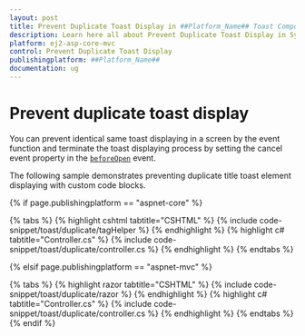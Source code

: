 ```yaml
---
layout: post
title: Prevent Duplicate Toast Display in ##Platform_Name## Toast Component
description: Learn here all about Prevent Duplicate Toast Display in Syncfusion ##Platform_Name## Toast component and more.
platform: ej2-asp-core-mvc
control: Prevent Duplicate Toast Display
publishingplatform: ##Platform_Name##
documentation: ug
---
```



# Prevent duplicate toast display

You can prevent identical same toast displaying in a screen by the event function and terminate the toast displaying process by setting the cancel event property in the [`beforeOpen`](https://help.syncfusion.com/cr/aspnetcore-js2/Syncfusion.EJ2.Notifications.Toast.html#Syncfusion_EJ2_Notifications_Toast_BeforeOpen) event.

The following sample demonstrates preventing duplicate title toast element displaying with custom code blocks.

{% if page.publishingplatform == "aspnet-core" %}

{% tabs %}
{% highlight cshtml tabtitle="CSHTML" %}
{% include code-snippet/toast/duplicate/tagHelper %}
{% endhighlight %}
{% highlight c# tabtitle="Controller.cs" %}
{% include code-snippet/toast/duplicate/controller.cs %}
{% endhighlight %}
{% endtabs %}

{% elsif page.publishingplatform == "aspnet-mvc" %}

{% tabs %}
{% highlight razor tabtitle="CSHTML" %}
{% include code-snippet/toast/duplicate/razor %}
{% endhighlight %}
{% highlight c# tabtitle="Controller.cs" %}
{% include code-snippet/toast/duplicate/controller.cs %}
{% endhighlight %}
{% endtabs %}
{% endif %}

